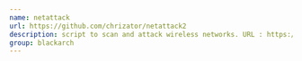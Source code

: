 ```yaml
---
name: netattack
url: https://github.com/chrizator/netattack2
description: script to scan and attack wireless networks. URL : https://github.com/chrizator/netattack2 Groups : blackarch blackarch-wireless
group: blackarch
---
```

